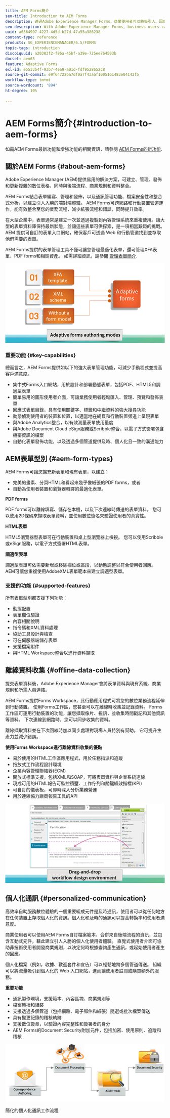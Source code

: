 ```yaml
---
title: AEM Forms簡介
seo-title: Introduction to AEM Forms
description: 透過Adobe Experience Manager Forms，商業使用者可以將吸引人、回應式且最適化表單整合至網站和行動網站，簡化數位註冊程式，並提高客戶轉換率。
seo-description: With Adobe Experience Manager Forms, business users can integrate engaging, responsive, and adaptive forms into web and mobile sites, simplifying the digital enrollment process and increasing customer conversion rates.
uuid: a6564997-4227-4d5d-b27d-47a55a386238
content-type: reference
products: SG_EXPERIENCEMANAGER/6.5/FORMS
topic-tags: introduction
discoiquuid: a20383f2-f86a-45bf-a39e-725ee764503b
docset: aem65
feature: Adaptive Forms
exl-id: e5533b4f-93b7-4ea9-a01d-fdf9528652c8
source-git-commit: e9f64722ba7df0a7f43aaf1005161483e04142f5
workflow-type: tm+mt
source-wordcount: '894'
ht-degree: 10%

---
```


# AEM Forms簡介{#introduction-to-aem-forms}

如需AEM Forms最新功能和增強功能的相關資訊，請參閱 [AEM Forms的新功能](../../forms/using/whats-new.md).

## 關於AEM Forms {#about-aem-forms}

Adobe Experience Manager (AEM)提供易用的解決方案，可建立、管理、發佈和更新複雜的數位表格，同時與後端流程、商業規則和資料整合。

AEM Forms結合表單編寫、管理和發佈，以及通訊管理功能、檔案安全性和整合式分析，以建立引人入勝的端對端體驗。 AEM Forms可跨網路和行動裝置管道運作，能有效整合至您的業務流程，減少紙張流程和錯誤，同時提升效率。

在大型企業中，表單通常是建立一次並透過複製到內容管理系統來重複使用。讓大型的表單資料庫保持最新狀態，並讓這些表單可供探索，是一項相當艱鉅的挑戰。 AEM 提供可自訂的表單入口網站，確保客戶可透過 Web 和行動管道找到並存取他們需要的表單。

AEM Forms提供的表單管理工具不僅可讓您管理最適化表單，還可管理XFA表單、PDF forms和相關資產。 如需詳細資訊，請參閱 [管理表單簡介](../../forms/using/introduction-managing-forms.md).

![AEM forms功能](do-not-localize/4th-draft.gif)

### 重要功能 {#key-capabilities}

總而言之，AEM Forms提供如以下的強大表單管理功能，可減少手動程式並提高客戶滿意度。

* 集中式Forms入口網站，用於設計和部署動態表單，包括PDF、HTML5和調適型表單
* 簡單易用的圖形使用者介面，可讓業務使用者輕鬆匯入、管理、預覽和發佈表單
* 回應式表單目錄，具有使用關鍵字、標籤和中繼資料的強大搜尋功能
* 動態偵測使用者的裝置和位置，以適當地在網頁和行動裝置頻道上呈現表單
* 與Adobe Analytics整合，以有效測量表單使用量度
* 與Adobe Document Cloud eSign服務或Scribble整合，以電子方式簽署包含機密資訊的檔案
* 自動化表單發佈功能，以及透過多個管道提供及時、個人化且一致的溝通能力

## AEM表單型別 {#aem-form-types}

AEM Forms可讓您擴充新表單和現有表單，以建立：

* 完美的畫素、分頁HTML和看起來幾乎像紙張的PDF forms，或者
* 自動為使用者裝置和瀏覽器轉譯的最適化表單。

**PDF forms**

PDF forms可以離線填寫、儲存在本機，以及下次連線時傳送的表單資料。 您可以使用2D條碼來擷取表單資料，並使用數位簽名來驗證使用者的真實性。

**HTML表單**

HTML5瀏覽器型表單可在行動裝置和桌上型瀏覽器上檢視。 您可以使用Scribble或eSign服務，以電子方式簽署HTML表單。

**調適型表單**

調適型表單可依需要新增或移除欄位或區段，以動態調整以符合使用者回應。 AEM可讓您重複使用AdobeXML表單範本來建立調適型表單。

### 支援的功能 {#supported-features}

所有表單型別都支援下列功能：

* 動態配置
* 表單欄位驗證
* 內容相關說明
* 指令碼和XML資料處理
* 協助工具設計與檢查
* 可在伺服器端儲存表單
* 支援檔案附件
* 與HTML Workspace整合以進行資料擷取

## 離線資料收集 {#offline-data-collection}

提交表單資料後，Adobe Experience Manager會將表單資料與現有系統、商業規則和所需人員連結。

AEM Forms提供Forms Workspace，此行動應用程式可將您的數位業務流程延伸到行動裝置。 使用Forms工作區，您甚至可以在離線時收集並記錄資料。 Forms工作區可運用行動裝置的功能，讓您擷取像片、視訊，並收集時間戳記和其他資訊等資料。 下次連線到網路時，您可以同步收集的資料。

離線擷取資料並在下次回線時加以同步處理對現場人員特別有幫助。 它可提升生產力並減少錯誤。

**使用Forms Workspace進行離線資料收集的優點**

* 易於使用的HTML工作區應用程式，用於任務指派和追蹤
* 拖放式工作流程設計環境
* 企業內容管理聯結器(ECM)
* 開放式標準支援，包括XML和SOAP，可將表單資料與企業系統連線
* 現成可用的HTML報告可監控積壓、工作佇列和關鍵績效指標(KPI)
* 可自訂的儀表板，可即時深入分析業務營運
* 用於連線協力廠商報告工具的API

![](do-not-localize/3rd-draft.gif)

## 個人化通訊 {#personalized-communication}

高效率自助服務數位體驗的一個重要組成元件是及時通訊，使用者可以從任何地方在任何裝置上存取個人化的資訊。個人化和及時的通訊可以提高轉換率和使用者滿意度。

商業使用者可以使用AEM Forms自訂檔案範本、合併來自後端流程的資訊，並包含互動式元件，藉此建立引人入勝的個人化使用者體驗。 直覺式使用者介面可協助非技術使用者開發商業規則，以決定何時根據查詢產生通訊，或起始使用者產生的回應。

個人化檔案（例如，收據、歡迎套件和宣告）可以輕鬆地跨多個管道傳送。 組織可以將流量吸引到個人化的 Web 入口網站，進而讓使用者註冊或購買額外的服務。

**重要功能**

* 通訊製作環境，支援範本、內容區塊、商業規則等
* 檔案轉換和組裝
* 支援透過多個管道（包括網路、電子郵件和紙張）隨選或批次檔案傳送
* 具有變更記錄的稽核軌跡
* 支援數位簽章，以驗證內容完整性和簽署者的身分
* AEM Forms的Document Security附加元件，包括加密、使用原則、追蹤和稽核

![](do-not-localize/layout-02.png)

簡化的個人化通訊工作流程
